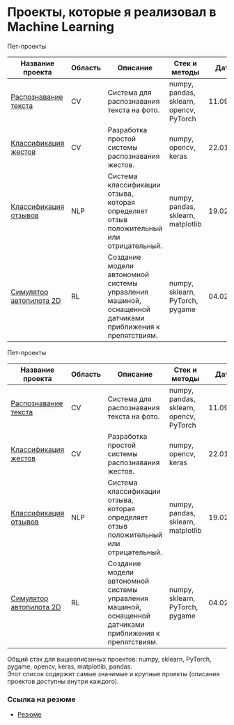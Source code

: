 # Проекты, которые я реализовал в Machine Learning 

Пет-проекты
  
| Название проекта | Область | Описание | Стек и методы | Дата |
| --- | --- | --- | --- | --- |
| [Распознавание текста](https://github.com/fluke8/textrecognition) | CV | Система для распознавания текста на фото. | numpy, pandas, sklearn, opencv, PyTorch | 11.09.24 |
| [Классификация жестов](https://github.com/fluke8/gestureclassification) | CV | Разработка простой системы распознавания жестов. | numpy, opencv, keras | 22.01.24 |
| [Классификация отзывов](https://github.com/fluke8/reviewclassification) | NLP | Cистема классификации отзыва, которая определяет отзыв положительный или отрицательный. | numpy, pandas, sklearn, matplotlib | 19.02.24 |
| [Симулятор автопилота 2D](https://github.com/fluke8/neuro-race-python) | RL | Создание модели автономной системы управления машиной, оснащенной датчиками приближения к препятствиям.| numpy, sklearn, PyTorch, pygame |  04.02.24 |


Пет-проекты
  
| Название проекта | Область | Описание | Стек и методы | Дата |
| --- | --- | --- | --- | --- |
| [Распознавание текста](https://github.com/fluke8/textrecognition) | CV | Система для распознавания текста на фото. | numpy, pandas, sklearn, opencv, PyTorch | 11.09.24 |
| [Классификация жестов](https://github.com/fluke8/gestureclassification) | CV | Разработка простой системы распознавания жестов. | numpy, opencv, keras | 22.01.24 |
| [Классификация отзывов](https://github.com/fluke8/reviewclassification) | NLP | Cистема классификации отзыва, которая определяет отзыв положительный или отрицательный. | numpy, pandas, sklearn, matplotlib | 19.02.24 |
| [Симулятор автопилота 2D](https://github.com/fluke8/neuro-race-python) | RL | Создание модели автономной системы управления машиной, оснащенной датчиками приближения к препятствиям.| numpy, sklearn, PyTorch, pygame |  04.02.24 |



Общий стэк для вышеописанных проектов: numpy, sklearn, PyTorch, pygame, opencv, keras, matplotlib, pandas.  
Этот список содержит самые значимые и крупные проекты (описания проектов доступны внутри каждого).  


### Ссылка на резюме  
- [Резюме](https://github.com/fluke8/fluke8/blob/main/ML_Engineer_Tretyakov.pdf) 

